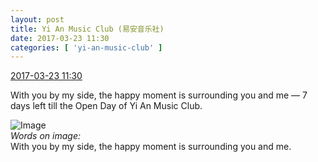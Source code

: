 ```yaml
---
layout: post
title: Yi An Music Club (易安音乐社)
date: 2017-03-23 11:30
categories: [ 'yi-an-music-club' ]
---
```


<div class="weibo-info">
  <a href="http://weibo.com/6094546964/EB6k0oqAi">2017-03-23 11:30</a>
</div>

With you by my side, the happy moment is surrounding you and me — 7 days left till the Open Day of Yi An Music Club.

<!-- more -->

![Image](http://wx3.sinaimg.cn/mw690/006Es64Agy1fdwlpk3595j30u01hc4qp.jpg)  
*Words on image:*  
With you by my side, the happy moment is surrounding you and me.

